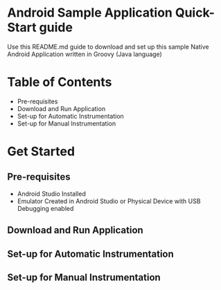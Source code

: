 # Android Sample Application Quick-Start guide
Use this README.md guide to download and set up this sample Native Android Application written in Groovy (Java language)

# Table of Contents
- Pre-requisites
- Download and Run Application
- Set-up for Automatic Instrumentation
- Set-up for Manual Instrumentation

# Get Started

## Pre-requisites
- Android Studio Installed
- Emulator Created in Android Studio or Physical Device with USB Debugging enabled

## Download and Run Application

## Set-up for Automatic Instrumentation

## Set-up for Manual Instrumentation